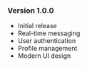 
### Version 1.0.0
- Initial release
- Real-time messaging
- User authentication
- Profile management
- Modern UI design